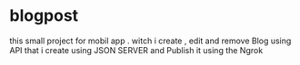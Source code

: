# blogpost
this small project for mobil app .
witch i create , edit and remove Blog using API that i create using JSON SERVER  and Publish it using the Ngrok 
